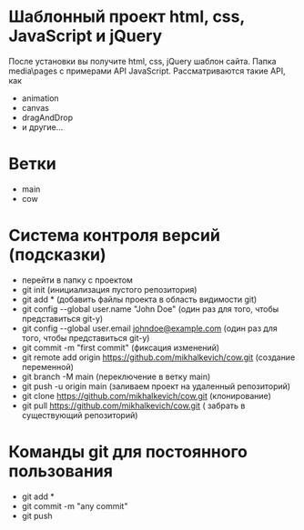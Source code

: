 # Шаблонный проект html, css, JavaScript и jQuery
После установки вы получите html, css, jQuery шаблон сайта.
Папка media\pages с примерами API JavaScript. Рассматриваются такие API, как
- animation
- canvas
- dragAndDrop
- и другие...
 
# Ветки
- main
- cow 
 
# Система контроля версий (подсказки)
- перейти в папку с проектом
- git init (инициализация пустого репозитория)
- git add * (добавить файлы проекта в область видимости git)
- git config --global user.name "John Doe" (один раз для того, чтобы представиться git-у)
- git config --global user.email johndoe@example.com (один раз для того, чтобы представиться git-у)
- git commit -m "first commit" (фиксация изменений)
- git remote add origin https://github.com/mikhalkevich/cow.git (создание переменной)
- git branch -M main (переключение в ветку main)
- git push -u origin main (заливаем проект на удаленный репозиторий)
- git clone https://github.com/mikhalkevich/cow.git (клонирование)
- git pull https://github.com/mikhalkevich/cow.git ( забрать в существующий репозиторий)

# Команды git для постоянного пользования
- git add *
- git commit -m "any commit"
- git push